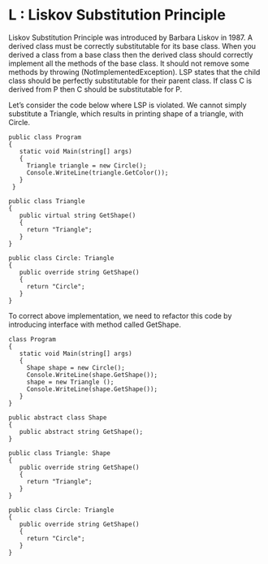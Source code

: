 # L : Liskov Substitution Principle

Liskov Substitution Principle was introduced by Barbara Liskov in 1987.
A derived class must be correctly substitutable for its base class.
When you derived a class from a base class then the derived class should
correctly implement all the methods of the base class.
It should not remove some methods by throwing (NotImplementedException).
LSP states that the child class should be perfectly substitutable for their parent class.
If class C is derived from P then C should be substitutable for P.

Let’s consider the code below where LSP is violated.
We cannot simply substitute a Triangle, which results in printing shape of a triangle, with Circle.

``` 
public class Program
{
   static void Main(string[] args)
   {
     Triangle triangle = new Circle();
     Console.WriteLine(triangle.GetColor());
   }
 }
 
public class Triangle
{
   public virtual string GetShape()
   {
     return "Triangle";
   }
}
 
public class Circle: Triangle
{
   public override string GetShape()
   {
     return "Circle";
   }
}
```

To correct above implementation, we need to refactor this code by introducing interface with method called GetShape.

```
class Program
{
   static void Main(string[] args)
   {
     Shape shape = new Circle();
     Console.WriteLine(shape.GetShape());
     shape = new Triangle ();
     Console.WriteLine(shape.GetShape());
   }
}
 
public abstract class Shape
{
   public abstract string GetShape();
}
 
public class Triangle: Shape
{
   public override string GetShape()
   {
     return "Triangle";
   }
}
 
public class Circle: Triangle
{
   public override string GetShape()
   {
     return "Circle";
   }
}
```
